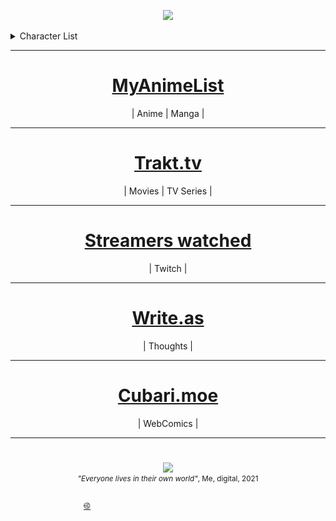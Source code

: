 <p align=center>
<img  src="https://external-content.duckduckgo.com/iu/?u=https%3A%2F%2Fwww.selfstir.com%2Fwp-content%2Fuploads%2F2015%2F11%2Fdefault-user.png&f=1&nofb=1&ipt=aa4f759b7985e84e39c515f0f9616fd1ce3df0e79a023765e1d9f5615ff4a466&ipo=images">
</p>

<details><summary>Character List</summary>

<p align=center>
	<img src="./character_list.svg" alt="Character Stats">
</p>

</details>

---

<h1 align="center"><a href="https://myanimelist.net/profile/wasu-kun">MyAnimeList</a></h1>
<p align="center">| Anime | Manga |</p>

---

<h1 align=center><a href="https://trakt.tv/users/wasu-tv">Trakt.tv</a></h1>
<p align=center>| Movies | TV Series |</p>

---

<h1 align=center><a href="https://xayo.pl/wasutv">Streamers watched</a></h1>
<p align=center>| Twitch |</p>

---

<h1 align=center><a href="https://write.as/wasu/">Write.as</a></h1>
<p align=center>| Thoughts |</p>

---

<h1 align=center><a href="https://github.com/wsu808/wsu_cubari">Cubari.moe</a></h1>
<p align=center>| WebComics |</p>

---

<h1 align=center><a href=""></a></h1>
<p align=center></p>

<p align=center>
<img width=350 src="https://pbs.twimg.com/media/EzQAGKlVkAwFiFj?format=jpg&name=large">  <br>
<sup><i>"Everyone lives in their own world"</i>, Me, digital, 2021</sup>
</p>

<p></p>



<marquee direction="right">
<a href="http://bdsmtest.org/r/ZY2t2An7">&#4043;</a>
</marquee>




